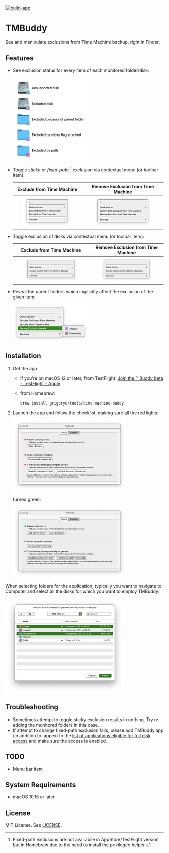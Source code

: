 [![build-app](https://github.com/grigorye/TMBuddy/actions/workflows/build-app.yml/badge.svg)](https://github.com/grigorye/TMBuddy/actions/workflows/build-app.yml)

# TMBuddy

See and manipulate exclusions from Time Machine backup, right in Finder.

## Features

- See exclusion status for every item of each monitored folder/disk:
  
  <img src="./Targets/TMBuddy/Sources/Legend/LegendView+Snapshots/test.1.@2x.png" alt="test.1" width=50% style="zoom:50%;" />
  
- Toggle *sticky* or *fixed-path* [^*] exclusion via contextual menu (or toolbar item):
  
  |                  Exclude from Time Machine                   |              Remove Exclusion from Time Machine              |
  | :----------------------------------------------------------: | :----------------------------------------------------------: |
  | <img src="Targets/TMBuddy/Sources/Content/Standalone/Menu+Snapshots/testPathExclusion.adding.@2x.png" alt="testPathExclusion.adding" width=75% style="zoom:50%;" /> | <img src="Targets/TMBuddy/Sources/Content/Standalone/Menu+Snapshots/testPathExclusion.removal.@2x.png" alt="testPathExclusion.removal" width=75% style="zoom:50%;" /> |
  
  [^*]: Fixed-path exclusions are not availabile in AppStore/TestFlight version, but in Homebrew due to the need to install the privileged helper.
  
- Toggle exclusion of disks via contextual menu (or toolbar item):
  
  |                  Exclude from Time Machine                   |              Remove Exclusion from Time Machine              |
  | :----------------------------------------------------------: | :----------------------------------------------------------: |
  | <img src="Targets/TMBuddy/Sources/Content/Standalone/Menu+Snapshots/testVolumeExclusion.adding.@2x.png" alt="testVolumeExclusion.adding" width=75% style="zoom:50%;" /> | <img src="Targets/TMBuddy/Sources/Content/Standalone/Menu+Snapshots/testVolumeExclusion.removal.@2x.png" alt="testVolumeExclusion.removal" width=75% style="zoom:50%;" /> |
  
- Reveal the parent folders which implicitly affect the exclusion of the given item:
  
  <img src="Targets/TMBuddy/Sources/Content/Standalone/Menu+Snapshots/testRevealParentExclusion.1.@2x.png" alt="testRevealParentExclusion.1" width=50% style="zoom:50%;" />

## Installation

1. Get the app

   - if you're on macOS 12 or later, from TestFlight:
     [Join the ™ Buddy beta - TestFlight - Apple](https://testflight.apple.com/join/gQCBR8p7)

   - from Homebrew:

     ```
     brew install grigorye/tools/time-machine-buddy
     ```

2. Launch the app and follow the checklist, making sure all the red lights:

   <img src="Targets/TMBuddy/Sources/Content/Standalone/MainWindow+Snapshots/test.allRed.@2x.png" alt="Checklist-Red.png" width=75% style="zoom:50%;" />

   turned green:

   <img src="Targets/TMBuddy/Sources/Content/Standalone/MainWindow+Snapshots/test.allGreen.@2x.png" alt="Checklist-Green.png" width=75% style="zoom:50%;" />

When selecting folders for the application, typically you want to navigate to Computer and select all the disks for which you want to employ TMBuddy:

<img src=".Images/Disk-Selection.png" width=75% style="zoom:50%;" />

## Troubleshooting

- Sometimes attempt to toggle sticky exclusion results in nothing. Try re-adding the monitored folders in this case.
- If attempt to change fixed-path exclusion fails, please add TMBuddy.app (in addition to .appex) to the [list of applications eligible for full disk access](x-apple.systempreferences:com.apple.preference.security?Privacy_AllFiles) and make sure the access is enabled.

## TODO

- Menu bar item

## System Requirements

- macOS 10.15 or later

## License

MIT License. See [LICENSE](LICENSE).

